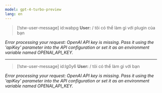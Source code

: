 ```yaml
---
model: gpt-4-turbo-preview
lang: en
---
```


<!--STW ID:wabpg,ROLE:user,COMMAND: -->
>[!stw-user-message] id:wabpg
>**User:** / tôi có thể làm gì với plugin của bạn


<!--STW ID:flatn,ROLE:steward-->
*Error processing your request: OpenAI API key is missing. Pass it using the 'apiKey' parameter into the API configuration or set it as an environment variable named OPENAI_API_KEY.*

---

<!--STW ID:lg0y6,ROLE:user,COMMAND: -->
>[!stw-user-message] id:lg0y6
>**User:** / tôi có thể làm gì với bạn


<!--STW ID:4yskw,ROLE:steward-->
*Error processing your request: OpenAI API key is missing. Pass it using the 'apiKey' parameter into the API configuration or set it as an environment variable named OPENAI_API_KEY.*